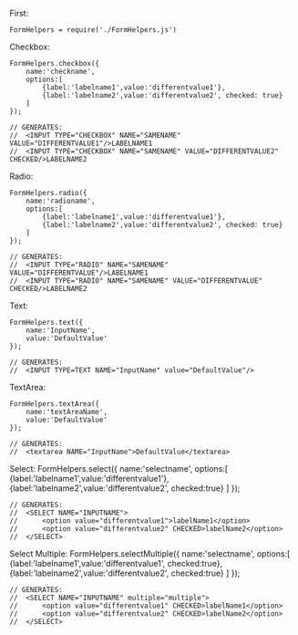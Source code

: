 First:

	FormHelpers = require('./FormHelpers.js')

Checkbox:

	FormHelpers.checkbox({
		name:'checkname',
		options:[
			{label:'labelname1',value:'differentvalue1'},
			{label:'labelname2',value:'differentvalue2', checked: true}
		]
	});
	
	// GENERATES:
	//	<INPUT TYPE="CHECKBOX" NAME="SAMENAME" VALUE="DIFFERENTVALUE1"/>LABELNAME1
	//	<INPUT TYPE="CHECKBOX" NAME="SAMENAME" VALUE="DIFFERENTVALUE2" CHECKED/>LABELNAME2
	
Radio:

	FormHelpers.radio({
		name:'radioname',
		options:[
			{label:'labelname1',value:'differentvalue1'},
			{label:'labelname2',value:'differentvalue2', checked: true}
		]
	});

	// GENERATES:
	//	<INPUT TYPE="RADIO" NAME="SAMENAME" VALUE="DIFFERENTVALUE"/>LABELNAME1
	//	<INPUT TYPE="RADIO" NAME="SAMENAME" VALUE="DIFFERENTVALUE" CHECKED/>LABELNAME2

Text:
	
	FormHelpers.text({
		name:'InputName',
		value:'DefaultValue'
	});
	
	// GENERATES:
	//	<INPUT TYPE=TEXT NAME="InputName" value="DefaultValue"/>

TextArea:

	FormHelpers.textArea({
		name:'textAreaName',
		value:'DefaultValue'
	});

	// GENERATES:
	//	<textarea NAME="InputName">DefaultValue</textarea>
	
Select:
	FormHelpers.select({
		name:'selectname',
		options:[
			{label:'labelname1',value:'differentvalue1'},
			{label:'labelname2',value:'differentvalue2', checked:true}
		]
	});
	
	// GENERATES:
	//	<SELECT NAME="INPUTNAME">
	//		<option value="differentvalue1">labelName1</option>
	//		<option value="differentvalue2" CHECKED>labelName2</option>
	//	</SELECT>


Select Multiple:
	FormHelpers.selectMultiple({
		name:'selectname',
		options:[
			{label:'labelname1',value:'differentvalue1', checked:true},
			{label:'labelname2',value:'differentvalue2', checked:true}
		]
	});

	// GENERATES:
	//	<SELECT NAME="INPUTNAME" multiple="multiple">
	//		<option value="differentvalue1" CHECKED>labelName1</option>
	//		<option value="differentvalue2" CHECKED>labelName2</option>
	//	</SELECT>
